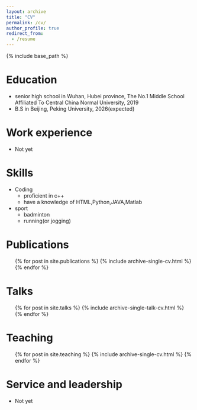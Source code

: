 ```yaml
---
layout: archive
title: "CV"
permalink: /cv/
author_profile: true
redirect_from:
  - /resume
---
```


{% include base_path %}

Education
======
* senior high school in Wuhan, Hubei province, The No.1 Middle School Affiliated To Central China Normal University, 2019
* B.S in Beijing, Peking University, 2026(expected)

Work experience
======
* Not yet
  
Skills
======
* Coding
  * proficient in c++
  * have a knowledge of HTML,Python,JAVA,Matlab
* sport
  * badminton
  * running(or jogging)

Publications
======
  <ul>{% for post in site.publications %}
    {% include archive-single-cv.html %}
  {% endfor %}</ul>
  
Talks
======
  <ul>{% for post in site.talks %}
    {% include archive-single-talk-cv.html %}
  {% endfor %}</ul>
  
Teaching
======
  <ul>{% for post in site.teaching %}
    {% include archive-single-cv.html %}
  {% endfor %}</ul>
  
Service and leadership
======
* Not yet
